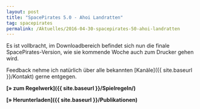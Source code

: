 ```yaml
---
layout: post
title: "SpacePirates 5.0 - Ahoi Landratten"
tag: spacepirates
permalink: /Aktuelles/2016-04-30-spacepirates-50-ahoi-landratten
---
```


Es ist vollbracht, im Downloadbereich befindet sich nun die finale SpacePirates-Version, wie sie kommende Woche auch zum Drucker gehen wird.

Feedback nehme ich natürlich über alle bekannten [Kanäle]({{ site.baseurl }}/Kontakt) gerne entgegen.

**[&raquo; zum Regelwerk]({{ site.baseurl }}/Spielregeln/)**

**[&raquo; Herunterladen]({{ site.baseurl }}/Publikationen)**
